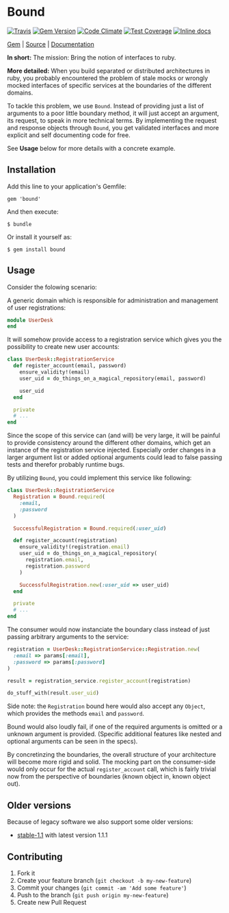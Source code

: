 [github]: https://github.com/neopoly/bound
[doc]: http://rubydoc.info/github/neopoly/bound/master/file/README.md
[gem]: https://rubygems.org/gems/bound
[gem-badge]: https://img.shields.io/gem/v/bound.svg
[travis]: https://travis-ci.org/neopoly/bound
[travis-badge]: https://img.shields.io/travis/neopoly/bound.svg?branch=master
[codeclimate]: https://codeclimate.com/github/neopoly/bound
[codeclimate-climate-badge]: https://img.shields.io/codeclimate/github/neopoly/bound.svg
[codeclimate-coverage-badge]: https://codeclimate.com/github/neopoly/bound/badges/coverage.svg
[inchpages]: https://inch-ci.org/github/neopoly/bound
[inchpages-badge]: https://inch-ci.org/github/neopoly/bound.svg?branch=master&style=flat

# Bound

[![Travis][travis-badge]][travis]
[![Gem Version][gem-badge]][gem]
[![Code Climate][codeclimate-climate-badge]][codeclimate]
[![Test Coverage][codeclimate-coverage-badge]][codeclimate]
[![Inline docs][inchpages-badge]][inchpages]

[Gem][gem] |
[Source][github] |
[Documentation][doc]

**In short:** The mission: Bring the notion of interfaces to ruby.

**More detailed:** When you build separated or distributed architectures in ruby,
you probably encountered the problem of stale mocks or wrongly mocked interfaces
of specific services at the boundaries of the different domains.

To tackle this problem, we use `Bound`. Instead of providing just a list of
arguments to a poor little boundary method, it will just accept an argument, its
request, to speak in more technical terms. By implementing the request and
response objects through `Bound`, you get validated interfaces and more explicit
and self documenting code for free.

See **Usage** below for more details with a concrete example.

## Installation

Add this line to your application's Gemfile:

    gem 'bound'

And then execute:

    $ bundle

Or install it yourself as:

    $ gem install bound

## Usage

Consider the folowing scenario:

A generic domain which is responsible for administration and management of user
registrations:

```ruby
module UserDesk
end
```

It will somehow provide access to a registration service which gives you the
possibility to create new user accounts:

```ruby
class UserDesk::RegistrationService
  def register_account(email, password)
    ensure_validity!(email)
    user_uid = do_things_on_a_magical_repository(email, password)

    user_uid
  end

  private
  # ...
end
```

Since the scope of this service can (and will) be very large, it will be painful
to provide consistency around the different other domains, which get an instance
of the registration service injected. Especially order changes in a larger
argument list or added optional arguments could lead to false passing tests and
therefor probably runtime bugs.

By utilizing `Bound`, you could implement this service like following:

```ruby
class UserDesk::RegistrationService
  Registration = Bound.required(
    :email,
    :password
  )

  SuccessfulRegistration = Bound.required(:user_uid)

  def register_account(registration)
    ensure_validity!(registration.email)
    user_uid = do_things_on_a_magical_repository(
      registration.email,
      registration.password
    )

    SuccessfulRegistration.new(:user_uid => user_uid)
  end

  private
  # ...
end
```

The consumer would now instanciate the boundary class instead of just
passing arbitrary arguments to the service:

```ruby
registration = UserDesk::RegistrationService::Registration.new(
  :email => params[:email],
  :password => params[:password]
)

result = registration_service.register_account(registration)

do_stuff_with(result.user_uid)
```

Side note: the `Registration` bound here would also accept any `Object`, which provides the
methods `email` and `password`.

Bound would also loudly fail, if one of the required arguments is omitted or a
unknown argument is provided. (Specific additional features like nested and
optional arguments can be seen in the specs).

By concretinzing the boundaries, the overall structure of your architecture will
become more rigid and solid. The mocking part on the consumer-side would only
occur for the actual `register_account` call, which is fairly trivial now from
the perspective of boundaries (known object in, known object out).

## Older versions

Because of legacy software we also support some older versions:

* [stable-1.1](https://github.com/neopoly/bound/tree/stable-1.1) with latest version 1.1.1

## Contributing

1. Fork it
2. Create your feature branch (`git checkout -b my-new-feature`)
3. Commit your changes (`git commit -am 'Add some feature'`)
4. Push to the branch (`git push origin my-new-feature`)
5. Create new Pull Request
